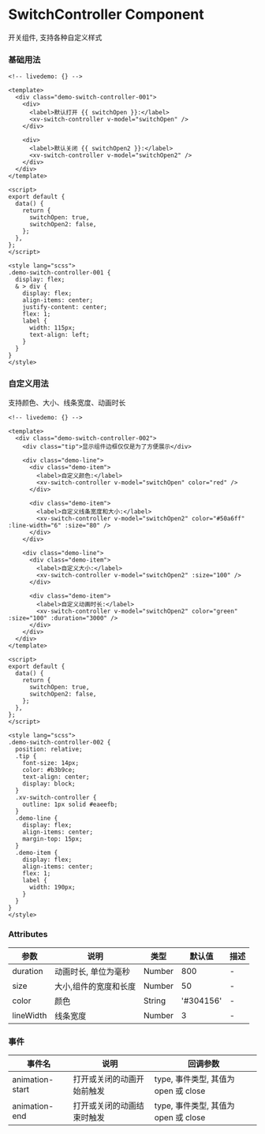 # SwitchController Component

开关组件, 支持各种自定义样式

### 基础用法

```vue
<!-- livedemo: {} -->

<template>
  <div class="demo-switch-controller-001">
    <div>
      <label>默认打开 {{ switchOpen }}:</label>
      <xv-switch-controller v-model="switchOpen" />
    </div>

    <div>
      <label>默认关闭 {{ switchOpen2 }}:</label>
      <xv-switch-controller v-model="switchOpen2" />
    </div>
  </div>
</template>

<script>
export default {
  data() {
    return {
      switchOpen: true,
      switchOpen2: false,
    };
  },
};
</script>

<style lang="scss">
.demo-switch-controller-001 {
  display: flex;
  & > div {
    display: flex;
    align-items: center;
    justify-content: center;
    flex: 1;
    label {
      width: 115px;
      text-align: left;
    }
  }
}
</style>
```

### 自定义用法

支持颜色、大小、线条宽度、动画时长

```vue
<!-- livedemo: {} -->

<template>
  <div class="demo-switch-controller-002">
    <div class="tip">显示组件边框仅仅是为了方便展示</div>

    <div class="demo-line">
      <div class="demo-item">
        <label>自定义颜色:</label>
        <xv-switch-controller v-model="switchOpen" color="red" />
      </div>

      <div class="demo-item">
        <label>自定义线条宽度和大小:</label>
        <xv-switch-controller v-model="switchOpen2" color="#50a6ff" :line-width="6" :size="80" />
      </div>
    </div>

    <div class="demo-line">
      <div class="demo-item">
        <label>自定义大小:</label>
        <xv-switch-controller v-model="switchOpen2" :size="100" />
      </div>

      <div class="demo-item">
        <label>自定义动画时长:</label>
        <xv-switch-controller v-model="switchOpen2" color="green" :size="100" :duration="3000" />
      </div>
    </div>
  </div>
</template>

<script>
export default {
  data() {
    return {
      switchOpen: true,
      switchOpen2: false,
    };
  },
};
</script>

<style lang="scss">
.demo-switch-controller-002 {
  position: relative;
  .tip {
    font-size: 14px;
    color: #b3b9ce;
    text-align: center;
    display: block;
  }
  .xv-switch-controller {
    outline: 1px solid #eaeefb;
  }
  .demo-line {
    display: flex;
    align-items: center;
    margin-top: 15px;
  }
  .demo-item {
    display: flex;
    align-items: center;
    flex: 1;
    label {
      width: 190px;
    }
  }
}
</style>
```

### Attributes

| 参数      | 说明                  | 类型   | 默认值    | 描述 |
| --------- | --------------------- | ------ | --------- | ---- |
| duration  | 动画时长, 单位为毫秒  | Number | 800       | -    |
| size      | 大小,组件的宽度和长度 | Number | 50        | -    |
| color     | 颜色                  | String | '#304156' | -    |
| lineWidth | 线条宽度              | Number | 3         | -    |

### 事件

| 事件名          | 说明                       | 回调参数                             |
| --------------- | -------------------------- | ------------------------------------ |
| animation-start | 打开或关闭的动画开始前触发 | type, 事件类型, 其值为 open 或 close |
| animation-end   | 打开或关闭的动画结束时触发 | type, 事件类型, 其值为 open 或 close |

